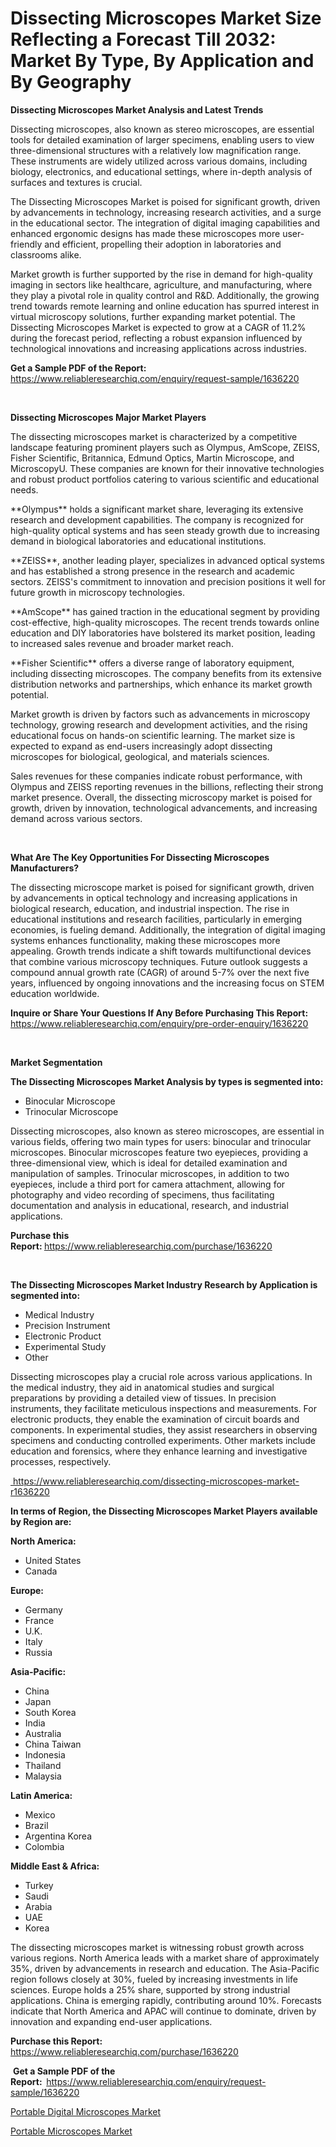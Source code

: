 <p><h1>Dissecting Microscopes Market Size Reflecting a Forecast Till 2032: Market By Type, By Application and By Geography</h1></p><p><strong>Dissecting Microscopes Market Analysis and Latest Trends</strong></p>
<p><p>Dissecting microscopes, also known as stereo microscopes, are essential tools for detailed examination of larger specimens, enabling users to view three-dimensional structures with a relatively low magnification range. These instruments are widely utilized across various domains, including biology, electronics, and educational settings, where in-depth analysis of surfaces and textures is crucial.</p><p>The Dissecting Microscopes Market is poised for significant growth, driven by advancements in technology, increasing research activities, and a surge in the educational sector. The integration of digital imaging capabilities and enhanced ergonomic designs has made these microscopes more user-friendly and efficient, propelling their adoption in laboratories and classrooms alike.</p><p>Market growth is further supported by the rise in demand for high-quality imaging in sectors like healthcare, agriculture, and manufacturing, where they play a pivotal role in quality control and R&D. Additionally, the growing trend towards remote learning and online education has spurred interest in virtual microscopy solutions, further expanding market potential. The Dissecting Microscopes Market is expected to grow at a CAGR of 11.2% during the forecast period, reflecting a robust expansion influenced by technological innovations and increasing applications across industries.</p></p>
<p><strong>Get a Sample PDF of the Report:&nbsp;</strong> <a href="https://www.reliableresearchiq.com/enquiry/request-sample/1636220?utm_campaign=120&utm_medium=2&utm_source=Github&utm_content=ia&utm_term=16022025&utm_id=dissecting-microscopes">https://www.reliableresearchiq.com/enquiry/request-sample/1636220</a></p>
<p>&nbsp;</p>
<p><strong>Dissecting Microscopes Major Market Players</strong></p>
<p><p>The dissecting microscopes market is characterized by a competitive landscape featuring prominent players such as Olympus, AmScope, ZEISS, Fisher Scientific, Britannica, Edmund Optics, Martin Microscope, and MicroscopyU. These companies are known for their innovative technologies and robust product portfolios catering to various scientific and educational needs.</p><p>**Olympus** holds a significant market share, leveraging its extensive research and development capabilities. The company is recognized for high-quality optical systems and has seen steady growth due to increasing demand in biological laboratories and educational institutions. </p><p>**ZEISS**, another leading player, specializes in advanced optical systems and has established a strong presence in the research and academic sectors. ZEISS's commitment to innovation and precision positions it well for future growth in microscopy technologies.</p><p>**AmScope** has gained traction in the educational segment by providing cost-effective, high-quality microscopes. The recent trends towards online education and DIY laboratories have bolstered its market position, leading to increased sales revenue and broader market reach.</p><p>**Fisher Scientific** offers a diverse range of laboratory equipment, including dissecting microscopes. The company benefits from its extensive distribution networks and partnerships, which enhance its market growth potential.</p><p>Market growth is driven by factors such as advancements in microscopy technology, growing research and development activities, and the rising educational focus on hands-on scientific learning. The market size is expected to expand as end-users increasingly adopt dissecting microscopes for biological, geological, and materials sciences.</p><p>Sales revenues for these companies indicate robust performance, with Olympus and ZEISS reporting revenues in the billions, reflecting their strong market presence. Overall, the dissecting microscopy market is poised for growth, driven by innovation, technological advancements, and increasing demand across various sectors.</p></p>
<p>&nbsp;</p>
<p><strong>What Are The Key Opportunities For Dissecting Microscopes Manufacturers?</strong></p>
<p><p>The dissecting microscope market is poised for significant growth, driven by advancements in optical technology and increasing applications in biological research, education, and industrial inspection. The rise in educational institutions and research facilities, particularly in emerging economies, is fueling demand. Additionally, the integration of digital imaging systems enhances functionality, making these microscopes more appealing. Growth trends indicate a shift towards multifunctional devices that combine various microscopy techniques. Future outlook suggests a compound annual growth rate (CAGR) of around 5-7% over the next five years, influenced by ongoing innovations and the increasing focus on STEM education worldwide.</p></p>
<p><strong>Inquire or Share Your Questions If Any Before Purchasing This Report:</strong> <a href="https://www.reliableresearchiq.com/enquiry/pre-order-enquiry/1636220?utm_campaign=120&utm_medium=2&utm_source=Github&utm_content=ia&utm_term=16022025&utm_id=dissecting-microscopes">https://www.reliableresearchiq.com/enquiry/pre-order-enquiry/1636220</a></p>
<p>&nbsp;</p>
<p><strong>Market Segmentation</strong></p>
<p><strong>The Dissecting Microscopes Market Analysis by types is segmented into:</strong></p>
<p><ul><li>Binocular Microscope</li><li>Trinocular Microscope</li></ul></p>
<p><p>Dissecting microscopes, also known as stereo microscopes, are essential in various fields, offering two main types for users: binocular and trinocular microscopes. Binocular microscopes feature two eyepieces, providing a three-dimensional view, which is ideal for detailed examination and manipulation of samples. Trinocular microscopes, in addition to two eyepieces, include a third port for camera attachment, allowing for photography and video recording of specimens, thus facilitating documentation and analysis in educational, research, and industrial applications.</p></p>
<p><strong>Purchase this Report:&nbsp;</strong><a href="https://www.reliableresearchiq.com/purchase/1636220?utm_campaign=120&utm_medium=2&utm_source=Github&utm_content=ia&utm_term=16022025&utm_id=dissecting-microscopes">https://www.reliableresearchiq.com/purchase/1636220</a></p>
<p>&nbsp;</p>
<p><strong>The Dissecting Microscopes Market Industry Research by Application is segmented into:</strong></p>
<p><ul><li>Medical Industry</li><li>Precision Instrument</li><li>Electronic Product</li><li>Experimental Study</li><li>Other</li></ul></p>
<p><p>Dissecting microscopes play a crucial role across various applications. In the medical industry, they aid in anatomical studies and surgical preparations by providing a detailed view of tissues. In precision instruments, they facilitate meticulous inspections and measurements. For electronic products, they enable the examination of circuit boards and components. In experimental studies, they assist researchers in observing specimens and conducting controlled experiments. Other markets include education and forensics, where they enhance learning and investigative processes, respectively.</p></p>
<p><a href="https://www.reliableresearchiq.com/dissecting-microscopes-market-r1636220?utm_campaign=120&utm_medium=2&utm_source=Github&utm_content=ia&utm_term=16022025&utm_id=dissecting-microscopes">&nbsp;https://www.reliableresearchiq.com/dissecting-microscopes-market-r1636220</a></p>
<p><strong>In terms of Region, the Dissecting Microscopes Market Players available by Region are:</strong></p>
<p>
    <p> <strong> North America: </strong>
        <ul>
            <li>United States</li>
            <li>Canada</li>
        </ul>
        </p> 
    <p> <strong> Europe: </strong>
        <ul>
            <li>Germany</li>
            <li>France</li>
            <li>U.K.</li>
            <li>Italy</li>
            <li>Russia</li>
        </ul>
        </p> 
    <p> <strong> Asia-Pacific: </strong>
        <ul>
            <li>China</li>
            <li>Japan</li>
            <li>South Korea</li>
            <li>India</li>
            <li>Australia</li>
            <li>China Taiwan</li>
            <li>Indonesia</li>
            <li>Thailand</li>
            <li>Malaysia</li>
        </ul>
        </p> 
    <p> <strong> Latin America: </strong>
        <ul>
            <li>Mexico</li>
            <li>Brazil</li>
            <li>Argentina Korea</li>
            <li>Colombia</li>
        </ul>
        </p> 
    <p> <strong> Middle East & Africa: </strong>
        <ul>
            <li>Turkey</li>
            <li>Saudi</li>
            <li>Arabia</li>
            <li>UAE</li>
            <li>Korea</li>
        </ul>
    </p>
    </p>
<p><p>The dissecting microscopes market is witnessing robust growth across various regions. North America leads with a market share of approximately 35%, driven by advancements in research and education. The Asia-Pacific region follows closely at 30%, fueled by increasing investments in life sciences. Europe holds a 25% share, supported by strong industrial applications. China is emerging rapidly, contributing around 10%. Forecasts indicate that North America and APAC will continue to dominate, driven by innovation and expanding end-user applications.</p></p>
<p><strong>Purchase this Report: </strong><a href="https://www.reliableresearchiq.com/purchase/1636220?utm_campaign=120&utm_medium=2&utm_source=Github&utm_content=ia&utm_term=16022025&utm_id=dissecting-microscopes">https://www.reliableresearchiq.com/purchase/1636220</a></p>
<p>&nbsp;<strong>Get a Sample PDF of the Report:&nbsp;&nbsp;</strong><a href="https://www.reliableresearchiq.com/enquiry/request-sample/1636220?utm_campaign=120&utm_medium=2&utm_source=Github&utm_content=ia&utm_term=16022025&utm_id=dissecting-microscopes">https://www.reliableresearchiq.com/enquiry/request-sample/1636220</a></p>
<p><strong></strong></p>
<p><p><a href="https://github.com/shamyzinniwl/Market-Research-Report-List-1/blob/main/portable-digital-microscopes-market.md?utm_campaign=120&utm_medium=2&utm_source=Github&utm_content=ia&utm_term=16022025&utm_id=dissecting-microscopes">Portable Digital Microscopes Market</a></p><p><a href="https://github.com/bulkagumanvv/Market-Research-Report-List-1/blob/main/portable-microscopes-market.md?utm_campaign=120&utm_medium=2&utm_source=Github&utm_content=ia&utm_term=16022025&utm_id=dissecting-microscopes">Portable Microscopes Market</a></p></p>